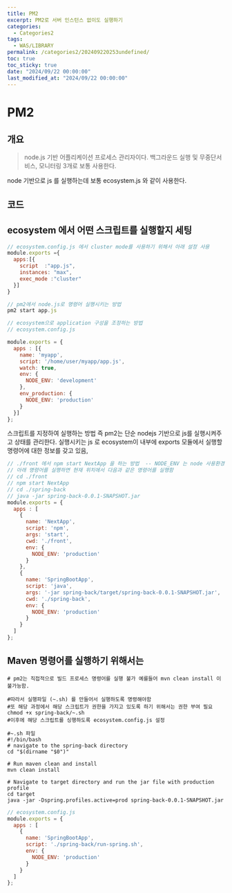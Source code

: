 ```yaml
---
title: PM2
excerpt: PM2로 서버 인스턴스 없이도 실행하기
categories:
  - Categories2
tags:
  - WAS/LIBRARY
permalink: /categories2/202409220253undefined/
toc: true
toc_sticky: true
date: "2024/09/22 00:00:00"
last_modified_at: "2024/09/22 00:00:00"
---
```

# PM2

## 개요
> node.js 기반 어플리케이션 프로세스 관리자이다. 백그라운드 실행 및 무중단서비스, 모니터링 3개로 보통 사용한다.


node 기반으로 js 를 실행하는데 보통 ecosystem.js 와 같이 사용한다.
## 코드

## ecosystem 에서 어떤 스크립트를 실행할지 세팅
```js
// ecosystem.config.js 에서 cluster mode를 사용하기 위해서 아래 설정 사용
module.exports ={
  apps:[{
    script  :"app.js",
    instances: "max",
    exec_mode :"cluster"
  }]
}
```


```js
// pm2에서 node.js로 명령어 실행시키는 방법
pm2 start app.js
```


```js
// ecosystem으로 application 구성을 조정하는 방법
// ecosystem.config.js

module.exports = {
  apps : [{
    name: 'myapp',
    script: '/home/user/myapp/app.js',
    watch: true,
    env: {
      NODE_ENV: 'development'
    },
    env_production: {
      NODE_ENV: 'production'
    }
  }]
};
```


스크립트를 지정하여 실행하는 방법 즉 pm2는 단순 nodejs 기반으로 js를 실행시켜주고 상태를 관리한다. 실행시키는 js 로 ecosystem이 내부에 exports 모듈에서 실행할 명령어에 대한 정보를 갖고 있음,

```js
// ./front 에서 npm start NextApp 을 하는 방법  -- NODE_ENV 는 node 사용환경에서만 영향
// 아래 명령어를 실행하면 현재 위치에서 다음과 같은 명령어를 실행함
// cd ./front
// npm start NextApp
// cd ./spring-back
// java -jar spring-back-0.0.1-SNAPSHOT.jar
module.exports = {
  apps : [
    {
      name: 'NextApp',
      script: 'npm',
      args: 'start',
      cwd: './front',
      env: {
        NODE_ENV: 'production'
      }
    },
    {
      name: 'SpringBootApp',
      script: 'java',
      args: '-jar spring-back/target/spring-back-0.0.1-SNAPSHOT.jar',
      cwd: './spring-back',
      env: {
        NODE_ENV: 'production'
      }
    }
  ]
};
```


## Maven 명령어를 실행하기 위해서는
```shell
# pm2는 직접적으로 빌드 프로세스 명령어를 실행 불가 예를들어 mvn clean install 이 불가능함.

#따라서 실행파일 (~.sh) 를 만들어서 실행하도록 명령해야함
#또 해당 과정에서 해당 스크립트가 권한을 가지고 있도록 하기 위해서는 권한 부여 필요
chmod +x spring-back/~.sh
#이후에 해당 스크립트를 싱행하도록 ecosystem.config.js 설정

#~.sh 파일
#!/bin/bash
# navigate to the spring-back directory
cd "$(dirname "$0")"

# Run maven clean and install
mvn clean install

# Navigate to target directory and run the jar file with production profile
cd target
java -jar -Dspring.profiles.active=prod spring-back-0.0.1-SNAPSHOT.jar

```

```js
// ecosystem.config.js
module.exports = {
  apps : [
    {
      name: 'SpringBootApp',
      script: './spring-back/run-spring.sh',
      env: {
        NODE_ENV: 'production'
      }
    }
  ]
};
```